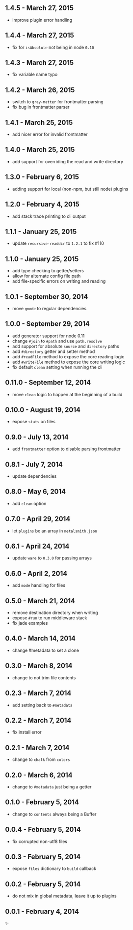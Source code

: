 
1.4.5 - March 27, 2015
----------------------
* improve plugin error handling

1.4.4 - March 27, 2015
----------------------
* fix for `isAbsolute` not being in node `0.10`

1.4.3 - March 27, 2015
----------------------
* fix variable name typo

1.4.2 - March 26, 2015
----------------------
* switch to `gray-matter` for frontmatter parsing
* fix bug in frontmatter parser

1.4.1 - March 25, 2015
----------------------
* add nicer error for invalid frontmatter

1.4.0 - March 25, 2015
----------------------
* add support for overriding the read and write directory

1.3.0 - February 6, 2015
------------------------
* adding support for local (non-npm, but still node) plugins

1.2.0 - February 4, 2015
------------------------
* add stack trace printing to cli output

1.1.1 - January 25, 2015
------------------------
* update `recursive-readdir` to `1.2.1` to fix #110

1.1.0 - January 25, 2015
------------------------
* add type checking to getter/setters
* allow for alternate config file path
* add file-specific errors on writing and reading

1.0.1 - September 30, 2014
--------------------------
* move `gnode` to regular dependencies

1.0.0 - September 29, 2014
--------------------------
* add generator support for node 0.11
* change `#join` to `#path` and use `path.resolve`
* add support for absolute `source` and `directory` paths
* add `#directory` getter and setter method
* add `#readFile` method to expose the core reading logic
* add `#writeFile` method to expose the core writing logic
* fix default `clean` setting when running the cli

0.11.0 - September 12, 2014
---------------------------
* move `clean` logic to happen at the beginning of a build

0.10.0 - August 19, 2014
------------------------
* expose `stats` on files

0.9.0 - July 13, 2014
---------------------
* add `frontmatter` option to disable parsing frontmatter

0.8.1 - July 7, 2014
--------------------
* update dependencies

0.8.0 - May 6, 2014
-------------------
* add `clean` option

0.7.0 - April 29, 2014
----------------------
* let `plugins` be an array in `metalsmith.json`

0.6.1 - April 24, 2014
----------------------
* update `ware` to `0.3.0` for passing arrays

0.6.0 - April 2, 2014
---------------------
* add `mode` handling for files

0.5.0 - March 21, 2014
----------------------
* remove destination directory when writing
* expose `#run` to run middleware stack
* fix jade examples

0.4.0 - March 14, 2014
----------------------
* change #metadata to set a clone

0.3.0 - March 8, 2014
---------------------
* change to not trim file contents

0.2.3 - March 7, 2014
---------------------
* add setting back to `#metadata`

0.2.2 - March 7, 2014
---------------------
* fix install error

0.2.1 - March 7, 2014
---------------------
* change to `chalk` from `colors`

0.2.0 - March 6, 2014
---------------------
* change to `#metadata` just being a getter

0.1.0 - February 5, 2014
------------------------
* change to `contents` always being a Buffer

0.0.4 - February 5, 2014
------------------------
* fix corrupted non-utf8 files

0.0.3 - February 5, 2014
------------------------
* expose `files` dictionary to `build` callback

0.0.2 - February 5, 2014
------------------------
* do not mix in global metadata, leave it up to plugins

0.0.1 - February 4, 2014
------------------------
:sparkles:
